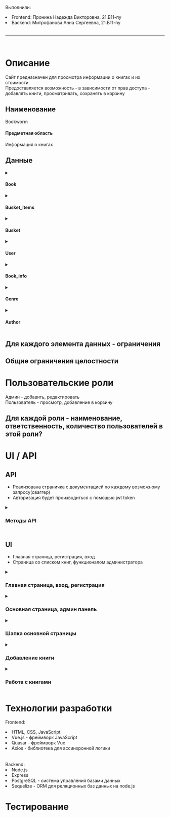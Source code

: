 Выполнили:

<li>Frontend: Пронина Надежда Викторовна, 21.Б11-пу</li>
<li>Backend: Митрофанова Анна Сергеевна, 21.Б11-пу</li>
<br>
<hr>
<br>

# Описание

Сайт предназначен для просмотра информации о книгах и их стоимости.<br> Предоставляется возможность - в зависимости от прав доступа - добавлять книги, просматривать, сохранять в корзину <br>

## Наименование

Bookworm

<h4>Предметная область</h4> 
Информация о книгах <br>
<h2>Данные</h2>

<details> 
  
<summary> <h4>Book</h4> </summary>

|  Название |  Тип   | Ограничение     |
| --------: | :----: | :-------------- |
|        id | int64  | not null, >0    |
|      name | string | not null, len>0 |
| author_id | int64  | >0, not null    |
|     price | float  | >=0, not null   |
|  genre_id | int64  | >0, not null    |

</details>

<details> 
  
<summary> <h4>Busket_items</h4> </summary>

|  Название |  Тип  | Ограничение  |
| --------: | :---: | :----------- |
|        id | int64 | not null, >0 |
| author_id | int64 | >0, not null |
| backet_id | int64 | >0, not null |

</details>

<details> 
  
<summary> <h4>Busket</h4> </summary>

| Название |  Тип  | Ограничение  |
| -------: | :---: | :----------- |
|       id | int64 | not null, >0 |
|  user_id | int64 | >0, not null |

</details>

<details> 
  
<summary> <h4>User</h4> </summary>

| Название |  Тип   | Ограничение       |
| -------: | :----: | :---------------- |
|       id | int64  | not null, >0      |
|    email | string | len > 0, not null |
| password | string | len > 0, not null |
|     role | string | len > 0, not null |

</details>

<details> 
  
<summary> <h4>Book_info</h4> </summary>

| Название |     Тип     | Ограничение       |
| -------: | :---------: | :---------------- |
|       id |    int64    | not null, >0      |
|  book_id |    int64    | >0, not null      |
|    title |   string    | len > 0, not null |
|    email | description | len > 0, not null |

</details>

<details> 
  
<summary> <h4>Genre</h4> </summary>

| Название |  Тип   | Ограничение       |
| -------: | :----: | :---------------- |
|       id | int64  | not null, >0      |
|     name | string | len > 0, not null |

</details>

<details> 
  
<summary> <h4>Author</h4> </summary>

| Название |  Тип   | Ограничение       |
| -------: | :----: | :---------------- |
|       id | int64  | not null, >0      |
|     name | string | len > 0, not null |

</details>

## Для каждого элемента данных - ограничения

## Общие ограничения целостности

# Пользовательские роли

Админ - добавить, редактировать <br>
Пользователь - просмотр, добавление в корзину

## Для каждой роли - наименование, ответственность, количество пользователей в этой роли?

# UI / API

## API

- Реализована страничка с документацией по каждому возможному запросу(сваггер)
- Авторизация будет производиться с помощью jwt token
<details><summary> <h3>Методы API<h3></summary>
<p>


* Документация API с использованием Swagger JSDoc
* подробная информация в файле server/swagger.json или по адресу http://localhost:5000/api-docs/#/

1. Admin - Admin operations

- POST, /api/admin/assignRole, Assign a role to a user

2. Authors - Author management

- POST, /api/author, Create a new author

- GET, /api/author, Get all authors

3. Books - Book management

- POST, /api/book, Create a new book
- GET, /api/book, Get all books
- GET, /api/book/{id}, Get a book by ID
- DELETE, /api/book/{id}, Delete a book by ID
- PUT, /api/book/{id}, Edit a book by ID

4. Genres - Genre management

- POST, /api/genre, Create a new genre
- GET, /api/genre, Get all genres

5. Root - Root endpoint

- GET / Get information about the API

6. Users - User management

- POST, /api/user/registration, Register a new user
- POST, /api/user/login, Login to the system
- GET, /api/user/auth, Check if the user is authenticated
</p></details>

## UI

- Главная страница, регистрация, вход
- Страница со списком книг, функционалом администратора

<details>
<summary> <h3>Главная страница, вход, регистрация</h3></summary>
Главная страница представляет из себя ознакомительную информацию о функциональных возможностях пользователя. Присутсвуют большая кнопка регистрации и в шапке страницы кнопка входа.<br>
Страницы входа и регистрации имеют поля ввода почты и пароля. 
</details>

<details>
<summary> <h3>Основная страница, админ панель</h3></summary>
Основная страница - это таблица книг, которая может быть представлена в 2х вариантах. Как таблица и как карточки. 
<br>Администратор может давать роль админа пользователям, добавлять жанры и авторов.<br>
Обычный пользователь может добавлять книги, а админ может их еще редактировать и удалять.
</details>

<details>
<summary> <h3>Шапка основной страницы</h3></summary>
Слева вверху отображается роль пользователя -  USER или ADMIN. В правой части имеются 2 кнопки - "Мое избранное" и "Выход". При выходе, заканчивается сессия пользователя. При выборе "Мое избранное" происходит переход на новую страницу. 
</details>

<details>
<summary> <h3>Добавление книги</h3></summary>
Форма добавления книги появляется при нажатии на кнопку "добавить книгу". Представляет из себя поля ввода названия, описания и цены. А также имеются выпадающие списки авторов и жанров. 
</details>

<details>
<summary> <h3>Работа с книгами</h3></summary>
Пользователь может нажать на строку в таблице и появится выбор "посмотреть подробнее" и "добавить в избранное". Если выбрать первое, появится подробная информация о данной книге, включая ее описание.
<br>Выбрав второй вариант, пользователь добавляет книгу в список своих избранных книг. В шапке страницы находится кнопка "Мое избранное", при переходе на которую вы увидите также табличку с любимыми книгами.
</details>

# Технологии разработки

Frontend:

<li>HTML, CSS, JavaScript</li>
<li>Vue.js - фреймворк JavaScript </li>
<li>Quasar - фреймворк Vue </li> 
<li>Axios - библиотека для ассинхронной логики </li>
<br>
<br>
Backend:
<li>Node.js</li>
<li>Express</li>
<li>PostgreSQL - система управления базами данных</li>
<li>Sequelize - ORM для реляционных баз данных на node.js</li>

# Тестирование
